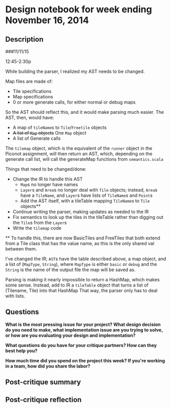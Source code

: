 # Design notebook for week ending November 16, 2014

## Description

###11/11/15

12:45-2:30p

While building the parser, I realized my AST needs to be changed.

Map files are made of:
* Tile specifications
* Map specifications
* 0 or more generate calls, for either normal or debug maps

So the AST should reflect this, and it would make parsing much easier.
The AST, then, would have:
* A map of `tileName`s to `Tile`/`Freetile` objects
* <s>A list of `Map` objects</s> One `Map` object
* A list of Generate calls

The `tilemap` object, which is the equivalent of the `runner` object in the Piconot assignment, will then return an AST, which, depending on the generate call list, will call the generateMap functions from `semantics.scala`

Things that need to be changed/done:
* Change the IR to handle this AST
  * `Map`s no longer have names
  * `Layer`s and `Area`s no longer deal with `Tile` objects; instead, `Area`s have a `TileName`, and `Layer`s have lists of `TileName`s and `Point`s
  * Add the AST itself, with a tileTable mapping `TileName`s to `Tile` objects**
* Continue writing the parser, making updates as needed to the IR
* Fix semantics to look up the tiles in the tileTable rather than digging out the `Tile`s from the `Layer`s
* Write the `tilemap` code

** To handle this, there are now BasicTiles and FreeTiles that both extend from a Tile class that has the value name, as this is the only shared val between them.

I've changed the IR; `AST`s have the table described above, a map object, and a list of (`MapType`, `String`), where `MapType` is either `basic` or `debug` and the `String` is the name of the output file the map will be saved as.

Parsing is making it nearly impossible to return a HashMap, which makes some sense.
Instead, add to IR a `tileTable` object that turns a list of (Tilename, Tile) into that HashMap
That way, the parser only has to deal with lists.

## Questions

**What is the most pressing issue for your project? What design decision do
you need to make, what implementation issue are you trying to solve, or how
are you evaluating your design and implementation?**

**What questions do you have for your critique partners? How can they best help
you?**

**How much time did you spend on the project this week? If you're working in a
team, how did you share the labor?**

## Post-critique summary

## Post-critique reflection
